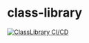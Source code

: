 # class-library

[![ClassLibrary CI/CD](https://github.com/SampleProjectDotNet/class-library/actions/workflows/cicd.yml/badge.svg?branch=main)](https://github.com/SampleProjectDotNet/class-library/actions/workflows/cicd.yml)
